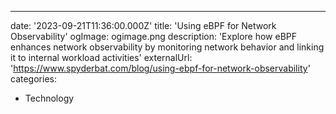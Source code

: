 ---

date: '2023-09-21T11:36:00.000Z'
title: 'Using eBPF for Network Observability'
ogImage: ogimage.png
description: 'Explore how eBPF enhances network observability by monitoring network behavior and linking it to internal workload activities'
externalUrl: '<https://www.spyderbat.com/blog/using-ebpf-for-network-observability>'
categories:

- Technology
